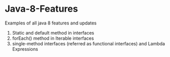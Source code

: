 # Java-8-Features
Examples of all java 8 features and updates

1. Static and default method in interfaces
2. forEach() method in Iterable interfaces
3. single-method interfaces (referred as functional interfaces) and Lambda Expressions